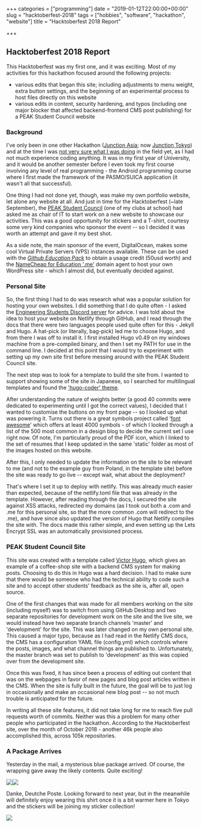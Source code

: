 +++
categories = ["programming"]
date = "2019-01-12T22:00:00+00:00"
slug = "hacktoberfest-2018"
tags = ["hobbies", "software", "hackathon", "website"]
title = "Hacktoberfest 2018 Report"

+++
## Hacktoberfest 2018 Report

This Hacktoberfest was my first one, and it was exciting. Most of my activities for this hackathon focused around the following projects:

* various edits that began this site; including adjustments to menu weight, extra button settings, and the beginning of an experimental process to host files directly on this website
* various edits in content, security hardening, and typos (including one major blocker that affected backend-frontend CMS post publishing) for a PEAK Student Council website

### Background

I've only been in one other Hackathon ([Junction Asia](https://junctionasia.github.io/index.html); now [Junction Tokyo](https://tokyo.hackjunction.com/)) and at the time I was [not very sure what I was doing](https://devpost.com/software/tentatively-club-home "DJing, probably") in the field yet, as I had not much experience coding anything. It was in my first year of University, and it would be another semester before I even took my first course involving any level of real programming - the Android programming course where I first made the framework of the PASMO/SUICA application (it wasn't all that successful).

One thing I had not done yet, though, was make my own portfolio website, let alone any website at all. And just in time for the Hacktoberfest (\~late September), the [PEAK Student Council](https://peakstudentcouncil.org) (one of my clubs at school) had asked me as chair of IT to start work on a new website to showcase our activities. This was a good opportunity for stickers and a T-shirt, courtesy some very kind companies who sponsor the event -- so I decided it was worth an attempt and gave it my best shot.

As a side note, the main sponsor of the event, DigitalOcean, makes some cool Virtual Private Servers (VPS) instances available. These can be used with the [_Github Education Pack_](https://education.github.com) to obtain a usage credit (50usd worth) and the [NameCheap for Education '.me'](https://nc.me/) domain agent to host your own WordPress site - which I almost did, but eventually decided against.

### Personal Site

So, the first thing I had to do was research what was a popular solution for hosting your own websites. I did something that I do quite often - I asked the [Engineering Students Discord server](https://discord.gg/EngineeringStudents) for advice. I was told about the idea to host your website on Netlify through GitHub, and I read through the docs that there were two languages people used quite often for this - Jekyll and Hugo. A hat-pick (or literally, bag-pick) led me to choose Hugo, and from there I was off to install it. I first installed Hugo v0.49 on my windows machine from a pre-compiled binary, and then I set my PATH for use in the command line. I decided at this point that I would try to experiment with setting up my own site first before messing around with the PEAK Student Council site.

The next step was to look for a template to build the site from. I wanted to support showing some of the site in Japanese, so I searched for multilingual templates and found the ['hugo-coder' theme](https://github.com/luizdepra/hugo-coder).

After understanding the nature of weights better (a good 40 commits were dedicated to experimenting until I got the correct values), I decided that I wanted to customise the buttons on my front page -- so I looked up what was powering it. Turns out there is a great symbols project called '[font awesome](https://fontawesome.com/)' which offers at least 4000 symbols - of which I looked through a list of the 500 most common in a design blog to decide the current set I use right now. Of note, I'm particularly proud of the PDF icon, which I linked to the set of resumes that I keep updated in the same 'static' folder as most of the images hosted on this website.

After this, I only needed to update the information on the site to be relevant to me (and not to the example guy from Poland, in the template site) before the site was ready to go live -- except wait, what about the deployment?

That's where I set it up to deploy with netlify. This was already much easier than expected, because of the netlify.toml file that was already in the template. However, after reading through the docs, I secured the site against XSS attacks, redirected my domains (as I took out both a .com and .me for this personal site, so that the more common .com will redirect to the .me), and have since also updated the version of Hugo that Netlify compiles the site with. The docs made this rather simple, and even setting up the Lets Encrypt SSL was an automatically provisioned process.

### PEAK Student Council Site

This site was created with a template called [Victor Hugo](https://github.com/netlify-templates/victor-hugo), which gives an example of a coffee-shop site with a backend CMS system for making posts. Choosing to do this in Hugo was a hard decision. I had to make sure that there would be someone who had the technical ability to code such a site and to accept other students' feedback as the site is, after all, open source.

One of the first changes that was made for all members working on the site (including myself) was to switch from using GitHub Desktop and two separate repositories for development work on the site and the live site, we would instead have two separate branch channels 'master' and 'development' for the site. This was later changed on my own personal site. This caused a major typo, because as I had read in the Netlify CMS docs, the CMS has a configuration YAML file (config.yml) which controls where the posts, images, and what channel things are published to. Unfortunately, the master branch was set to publish to 'development' as this was copied over from the development site.

Once this was fixed, it has since been a process of editing out content that was on the webpages in favor of new pages and blog post articles written in the CMS. When the site is fully built in the future, the goal will be to just log in occasionally and make an occasional new blog post -- so not much trouble is anticipated for the future.

In writing all these site features, it did not take long for me to reach five pull requests worth of commits. Neither was this a problem for many other people who participated in the hackathon. According to the Hacktoberfest site, over the month of October 2018 - another 46k people also accomplished this, across 105k repositories.

### A Package Arrives

Yesterday in the mail, a mysterious blue package arrived. Of course, the wrapping gave away the likely contents. Quite exciting!

![](/images/Hacktober5Shirt_1.jpg)![](/images/Hacktober5Shirt_2.jpg)

Danke, Deutche Poste. Looking forward to next year, but in the meanwhile will definitely enjoy wearing this shirt once it is a bit warmer here in Tokyo and the stickers will be joining my sticker collection!

![](/images/Hacktober5Shirt_3.jpg)
